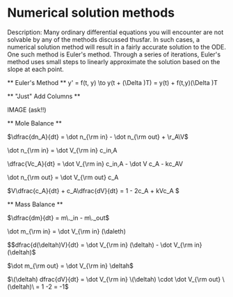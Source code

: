 # Numerical solution methods

Description: Many ordinary differential equations you will encounter are not solvable by any of the methods discussed thusfar. In such cases, a numerical solution method will result in a fairly accurate solution to the ODE. One such method is Euler's method. Through a series of iterations, Euler's method uses small steps to linearly approximate the solution based on the slope at each point. 

** Euler's Method **
y' = f(t, y) \to y(t + \(\Delta \)T) = y(t) + f(t,y)\(\Delta \)T 

** "Just" Add Columns ** 

IMAGE (ask!!)

** Mole Balance ** 

$\dfrac{dn_A}{dt} = \dot n_{\rm in} - \dot n_{\rm out} + \r_A\V\$

\dot n_{\rm in} = \dot V_{\rm in} c_in,A 

\dfrac{Vc_A}{dt} = \dot V_{\rm in} c_in,A - \dot V c_A - kc_AV

\dot n_{\rm out} = \dot V_{\rm out} c_A 

$V\dfrac{c_A}{dt} + c_A\dfrac{dV}{dt} = 1 - 2c_A + kVc_A $ 

** Mass Balance **

$\dfrac{dm}{dt} = m\._in - m\._out$

\dot m_{\rm in} = \dot V_{\rm in} \(\daleth) 

$$dfrac{d\(\deltah)V}{dt} = \dot V_{\rm in} \(\deltah) - \dot V_{\rm in} \(\deltah)\$

$\dot m_{\rm out} = \dot V_{\rm in} \deltah$

$\(\deltah) dfrac{dV}{dt} = \dot V_{\rm in} \(\deltah) \cdot \dot V_{\rm out} \(\deltah)\ = 1 -2 = -1$

